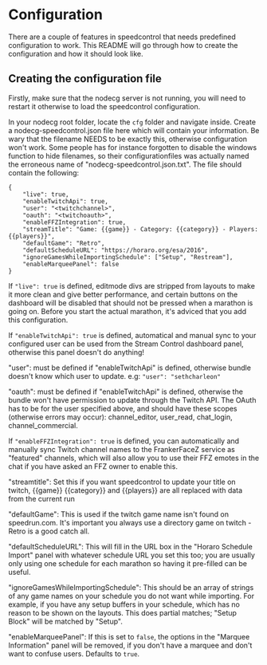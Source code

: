 # Configuration

There are a couple of features in speedcontrol that needs predefined configuration to work.
This README will go through how to create the configuration and how it should look like.

## Creating the configuration file

Firstly, make sure that the nodecg server is not running, you will need to restart it otherwise to load
the speedcontrol configuration.

In your nodecg root folder, locate the `cfg` folder and navigate inside. Create a nodecg-speedcontrol.json file here
which will contain your information. Be wary that the filename NEEDS to be exactly this, otherwise configuration won't work.
Some people has for instance forgotten to disable the windows function to hide filenames, so their configurationfiles was actually 
named the erroneous name of "nodecg-speedcontrol.json.txt". The file should contain the following:

```
{
	"live": true,
	"enableTwitchApi": true,
	"user": "<twitchchannel>",
	"oauth": "<twitchoauth>",
	"enableFFZIntegration": true,
	"streamTitle": "Game: {{game}} - Category: {{category}} - Players: {{players}}",
	"defaultGame": "Retro",
	"defaultScheduleURL": "https://horaro.org/esa/2016",
	"ignoreGamesWhileImportingSchedule": ["Setup", "Restream"],
	"enableMarqueePanel": false
}
```

If `"live": true` is defined, editmode divs are stripped from layouts to make it more clean and give better performance, and certain buttons on the dashboard will be disabled that should not be pressed when a marathon is going on. Before you start the actual marathon, 
it's adviced that you add this configuration.

If `"enableTwitchApi": true` is defined, automatical and manual sync to your configured user can be used from the Stream Control dashboard panel, otherwise this panel doesn't do anything!

"user": must be defined if "enableTwitchApi" is defined, otherwise bundle doesn't know which user to update. e.g: `"user": "sethcharleon"`

"oauth": must be defined if "enableTwitchApi" is defined, otherwise the bundle won't have permission to update through the Twitch API. The OAuth has to be for the user specified above, and should have these scopes (otherwise errors may occur): channel_editor, user_read, chat_login, channel_commercial.

If `"enableFFZIntegration": true` is defined, you can automatically and manually sync Twitch channel names to the FrankerFaceZ service as "featured" channels, which will also allow you to use their FFZ emotes in the chat if you have asked an FFZ owner to enable this.

"streamtitle": Set this if you want speedcontrol to update your title on twitch, {{game}} {{category}} and {{players}} are all replaced with data from the current run

"defaultGame": This is used if the twitch game name isn't found on speedrun.com. It's important you always use a directory game on twitch - Retro is a good catch all.

"defaultScheduleURL": This will fill in the URL box in the "Horaro Schedule Import" panel with whatever schedule URL you set this too; you are usually only using one schedule for each marathon so having it pre-filled can be useful.

"ignoreGamesWhileImportingSchedule": This should be an array of strings of any game names on your schedule you do not want while importing. For example, if you have any setup buffers in your schedule, which has no reason to be shown on the layouts. This does partial matches; "Setup Block" will be matched by "Setup".

"enableMarqueePanel": If this is set to `false`, the options in the "Marquee Information" panel will be removed, if you don't have a marquee and don't want to confuse users. Defaults to `true`.